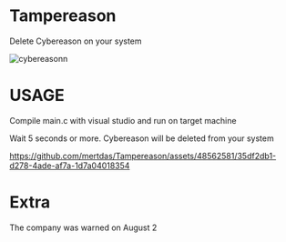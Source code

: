 # Tampereason
Delete Cybereason on your system<br>

![cybereasonn](https://github.com/mertdas/Tampereason/assets/48562581/4d82ac7b-779e-4880-9424-9a62d484b593)

# USAGE

Compile main.c with visual studio and run on target machine<br>

Wait 5 seconds or more. Cybereason will be deleted from your system



https://github.com/mertdas/Tampereason/assets/48562581/35df2db1-d278-4ade-af7a-1d7a04018354



# Extra

The company was warned on August 2
